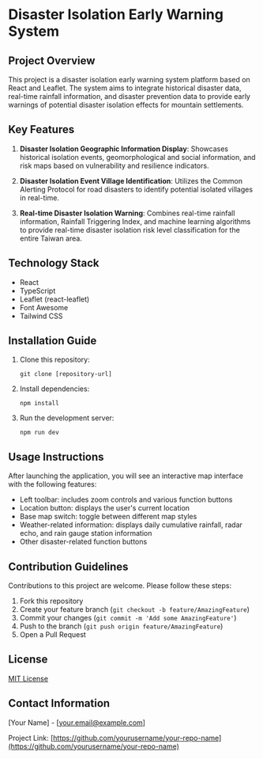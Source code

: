 # Disaster Isolation Early Warning System

## Project Overview

This project is a disaster isolation early warning system platform based on React and Leaflet. The system aims to integrate historical disaster data, real-time rainfall information, and disaster prevention data to provide early warnings of potential disaster isolation effects for mountain settlements.

## Key Features

1. **Disaster Isolation Geographic Information Display**: Showcases historical isolation events, geomorphological and social information, and risk maps based on vulnerability and resilience indicators.

2. **Disaster Isolation Event Village Identification**: Utilizes the Common Alerting Protocol for road disasters to identify potential isolated villages in real-time.

3. **Real-time Disaster Isolation Warning**: Combines real-time rainfall information, Rainfall Triggering Index, and machine learning algorithms to provide real-time disaster isolation risk level classification for the entire Taiwan area.

## Technology Stack

- React
- TypeScript
- Leaflet (react-leaflet)
- Font Awesome
- Tailwind CSS

## Installation Guide

1. Clone this repository:
   ```
   git clone [repository-url]
   ```

2. Install dependencies:
   ```
   npm install
   ```

3. Run the development server:
   ```
   npm run dev
   ```

## Usage Instructions

After launching the application, you will see an interactive map interface with the following features:

- Left toolbar: includes zoom controls and various function buttons
- Location button: displays the user's current location
- Base map switch: toggle between different map styles
- Weather-related information: displays daily cumulative rainfall, radar echo, and rain gauge station information
- Other disaster-related function buttons

## Contribution Guidelines

Contributions to this project are welcome. Please follow these steps:

1. Fork this repository
2. Create your feature branch (`git checkout -b feature/AmazingFeature`)
3. Commit your changes (`git commit -m 'Add some AmazingFeature'`)
4. Push to the branch (`git push origin feature/AmazingFeature`)
5. Open a Pull Request

## License

[MIT License](LICENSE)

## Contact Information

[Your Name] - [your.email@example.com]

Project Link: [https://github.com/yourusername/your-repo-name](https://github.com/yourusername/your-repo-name)